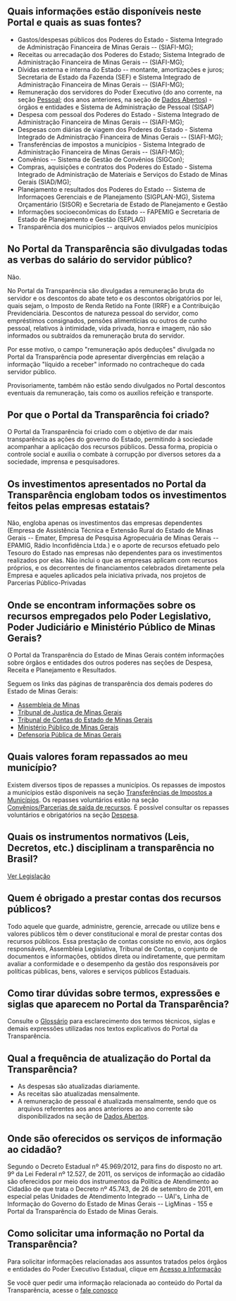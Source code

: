 ## Quais informações estão disponíveis neste Portal e quais as suas fontes?

-   Gastos/despesas públicos dos Poderes do Estado - Sistema Integrado de Administração Financeira de Minas Gerais -- (SIAFI-MG);
-   Receitas ou arrecadação dos Poderes do Estado; Sistema Integrado de Administração Financeira de Minas Gerais -- (SIAFI-MG);
-   Dívidas externa e interna do Estado -- montante, amortizações e juros; Secretaria de Estado da Fazenda (SEF) e Sistema Integrado de Administração Financeira de Minas Gerais -- (SIAFI-MG);
-   Remuneração dos servidores do Poder Executivo (do ano corrente, na seção [Pessoal](http://www.transparencia.mg.gov.br/estado-pessoal); dos anos anteriores, na seção de [Dados Abertos](http://www.transparencia.dadosabertos.mg.gov.br/dataset/remuneracao-dos-servidores)) - órgãos e entidades e Sistema de Administração de Pessoal (SISAP)
-   Despesa com pessoal dos Poderes do Estado - Sistema Integrado de Administração Financeira de Minas Gerais -- (SIAFI-MG);
-   Despesas com diárias de viagem dos Poderes do Estado - Sistema Integrado de Administração Financeira de Minas Gerais -- (SIAFI-MG);
-   Transferências de impostos a municípios - Sistema Integrado de Administração Financeira de Minas Gerais -- (SIAFI-MG);
-   Convênios -- Sistema de Gestão de Convênios (SIGCon);
-   Compras, aquisições e contratos dos Poderes do Estado - Sistema Integrado de Administração de Materiais e Serviços do Estado de Minas Gerais (SIAD/MG);
-   Planejamento e resultados dos Poderes do Estado -- Sistema de Informaçoes Gerenciais e de Planejamento (SIGPLAN-MG), Sistema Orçamentário (SISOR) e Secretaria de Estado de Planejamento e Gestão
-   Informações socioeconômicas do Estado -- FAPEMIG e Secretaria de Estado de Planejamento e Gestão (SEPLAG)
-   Transparência dos municípios -- arquivos enviados pelos municípios

## No Portal da Transparência são divulgadas todas as verbas do salário do servidor público?

Não.

No Portal da Transparência são divulgadas a remuneração bruta do servidor e os descontos do abate teto e os descontos obrigatórios por lei, quais sejam, o Imposto de Renda Retido na Fonte (IRRF) e a Contribuição Previdenciária. Descontos de natureza pessoal do servidor, como empréstimos consignados, pensões alimentícias ou outros de cunho pessoal, relativos à intimidade, vida privada, honra e imagem, não são informados ou subtraídos da remuneração bruta do servidor.

Por esse motivo, o campo \"remuneração após deduções\" divulgada no Portal da Transparência pode apresentar divergências em relação a informação \"líquido a receber\" informado no contracheque do cada servidor público.

Provisoriamente, também não estão sendo divulgados no Portal descontos eventuais da remuneração, tais como os auxílios refeição e transporte.

## Por que o Portal da Transparência foi criado?

O Portal da Transparência foi criado com o objetivo de dar mais transparência as ações do governo do Estado, permitindo à sociedade acompanhar a aplicação dos recursos públicos. Dessa forma, propicia o controle social e auxilia o combate à corrupção por diversos setores da a sociedade, imprensa e pesquisadores.

## Os investimentos apresentados no Portal da Transparência englobam todos os investimentos feitos pelas empresas estatais?

Não, engloba apenas os investimentos das empresas dependentes (Empresa de Assistência Técnica e Extensão Rural do Estado de Minas Gerais -- Emater, Empresa de Pesquisa Agropecuária de Minas Gerais -- EPAMIG, Rádio Inconfidência Ltda.) e o aporte de recursos efetuado pelo Tesouro do Estado nas empresas não dependentes para os investimentos realizados por elas. Não inclui o que as empresas aplicam com recursos próprios, e os decorrentes de financiamentos celebrados diretamente pela Empresa e aqueles aplicados pela iniciativa privada, nos projetos de Parcerias Público-Privadas

## Onde se encontram informações sobre os recursos empregados pelo Poder Legislativo, Poder Judiciário e Ministério Público de Minas Gerais?

O Portal da Transparência do Estado de Minas Gerais contém informações sobre órgãos e entidades dos outros poderes nas seções de Despesa, Receita e Planejamento e Resultados.

Seguem os links das páginas de transparência dos demais poderes do Estado de Minas Gerais:

-   [Assembleia de Minas](http://www.almg.gov.br/sobre/transparencia/index.html)
-   [Tribunal de Justiça de Minas Gerais](http://www.tjmg.jus.br/portal/)
-   [Tribunal de Contas do Estado de Minas Gerais](http://www.tce.mg.gov.br/)
-   [Ministério Público de Minas Gerais](http://www-antigo.mpmg.mp.br/sistemas/index.php/transparencia/index)
-   [Defensoria Pública de Minas Gerais](http://www.defensoria.mg.gov.br/)

## Quais valores foram repassados ao meu município?

Existem diversos tipos de repasses a municípios. Os repasses de impostos a municípios estão disponíveis na seção [Transferências de Impostos a Municípios](http://www.transparencia.mg.gov.br/transferencia-de-impostos-a-municipios). Os repasses voluntários estão na seção [Convênios/Parcerias de saída de recursos](http://www.transparencia.mg.gov.br/convenios/convenios-de-saida). É possível consultar os repasses voluntários e obrigatórios na seção [Despesa](http://www.transparencia.mg.gov.br/despesa-estado).

## Quais os instrumentos normativos (Leis, Decretos, etc.) disciplinam a transparência no Brasil?

[Ver Legislação](http://www.transparencia.mg.gov.br/legislacao)

## Quem é obrigado a prestar contas dos recursos públicos?

Todo aquele que guarde, administre, gerencie, arrecade ou utilize bens e valores públicos têm o dever constitucional e moral de prestar contas dos recursos públicos. Essa prestação de contas consiste no envio, aos órgãos responsáveis, Assembleia Legislativa, Tribunal de Contas, o conjunto de documentos e informações, obtidos direta ou indiretamente, que permitam avaliar a conformidade e o desempenho da gestão dos responsáveis por políticas públicas, bens, valores e serviços públicos Estaduais.

## Como tirar dúvidas sobre termos, expressões e siglas que aparecem no Portal da Transparência?

Consulte o [Glossário](http://www.transparencia.mg.gov.br/glossario) para esclarecimento dos termos técnicos, siglas e demais expressões utilizadas nos textos explicativos do Portal da Transparência.

## Qual a frequência de atualização do Portal da Transparência?

-   As despesas são atualizadas diariamente.
-   As receitas são atualizadas mensalmente.
-   A remuneração de pessoal é atualizada mensalmente, sendo que os arquivos referentes aos anos anteriores ao ano corrente são disponibilizados na seção de [Dados Abertos](http://www.transparencia.dadosabertos.mg.gov.br/dataset/remuneracao-dos-servidores).

## Onde são oferecidos os serviços de informação ao cidadão?

Segundo o Decreto Estadual nº 45.969/2012, para fins do disposto no art. 9º da Lei Federal nº 12.527, de 2011, os serviços de informação ao cidadão são oferecidos por meio dos instrumentos da Política de Atendimento ao Cidadão de que trata o Decreto nº 45.743, de 26 de setembro de 2011, em especial pelas Unidades de Atendimento Integrado -- UAI's, Linha de Informação do Governo do Estado de Minas Gerais -- LigMinas - 155 e Portal da Transparência do Estado de Minas Gerais.

## Como solicitar uma informação no Portal da Transparência?

Para solicitar informações relacionadas aos assuntos tratados pelos órgãos e entidades do Poder Executivo Estadual, clique em [Acesso a Informação](http://www.acessoainformacao.mg.gov.br/)

Se você quer pedir uma informação relacionada ao conteúdo do Portal da Transparência, acesse o [fale conosco](http://www.transparencia.mg.gov.br/fale-conosco)
